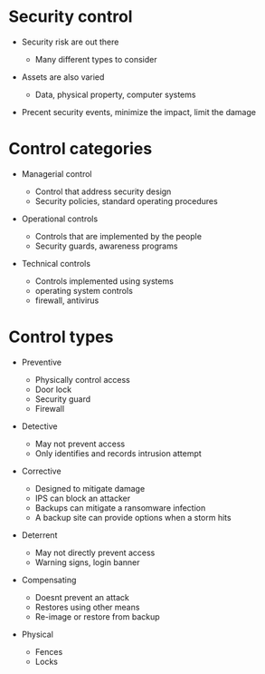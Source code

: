 # Security control
- Security risk are out there
  - Many different types to consider 

- Assets are also varied
  - Data, physical property, computer systems

- Precent security events, minimize the impact, limit the damage 

# Control categories
- Managerial control 
  - Control that address security design
  - Security policies, standard operating procedures

- Operational controls
  - Controls that are implemented by the people
  - Security guards, awareness programs

- Technical controls 
  - Controls implemented using systems
  - operating system controls 
  - firewall, antivirus 

# Control types 
- Preventive
  - Physically control access
  - Door lock
  - Security guard
  - Firewall

- Detective
  - May not prevent access
  - Only identifies and records intrusion attempt 

- Corrective 
  - Designed to mitigate damage
  - IPS can block an attacker 
  - Backups can mitigate a ransomware infection 
  - A backup site can provide options when a storm hits

- Deterrent
  - May not directly prevent access 
  - Warning signs, login banner 

- Compensating 
  - Doesnt prevent an attack
  - Restores using other means 
  - Re-image or restore from backup

- Physical 
  - Fences
  - Locks 

